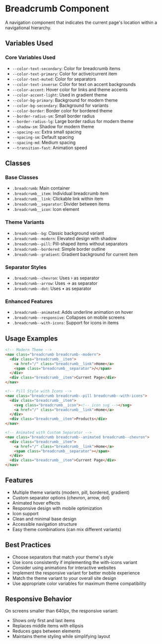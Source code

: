 # Breadcrumb Component

A navigation component that indicates the current page's location within a navigational hierarchy.

## Variables Used

### Core Variables Used
- `--color-text-secondary`: Color for breadcrumb items
- `--color-text-primary`: Color for active/current item
- `--color-text-muted`: Color for separators
- `--color-text-inverse`: Color for text on accent backgrounds
- `--color-accent`: Hover color for links and theme accents
- `--color-accent-light`: Used in gradient theme
- `--color-bg-primary`: Background for modern theme
- `--color-bg-secondary`: Background for variants
- `--color-border`: Border color for bordered theme
- `--border-radius-sm`: Small border radius
- `--border-radius-lg`: Large border radius for modern theme
- `--shadow-sm`: Shadow for modern theme
- `--spacing-xs`: Extra small spacing
- `--spacing-sm`: Default spacing
- `--spacing-md`: Medium spacing
- `--transition-fast`: Animation speed

## Classes

### Base Classes
- `.breadcrumb`: Main container
- `.breadcrumb__item`: Individual breadcrumb item
- `.breadcrumb__link`: Clickable link within item
- `.breadcrumb__separator`: Divider between items
- `.breadcrumb__icon`: Icon element

### Theme Variants
- `.breadcrumb--bg`: Classic background variant
- `.breadcrumb--modern`: Elevated design with shadow
- `.breadcrumb--pill`: Pill-shaped items without separators
- `.breadcrumb--bordered`: Simple border outline
- `.breadcrumb--gradient`: Gradient background for current item

### Separator Styles
- `.breadcrumb--chevron`: Uses › as separator
- `.breadcrumb--arrow`: Uses → as separator
- `.breadcrumb--dot`: Uses • as separator

### Enhanced Features
- `.breadcrumb--animated`: Adds underline animation on hover
- `.breadcrumb--responsive`: Collapses on mobile screens
- `.breadcrumb--with-icons`: Support for icons in items

## Usage Examples

```html
<!-- Modern Theme -->
<nav class="breadcrumb breadcrumb--modern">
  <div class="breadcrumb__item">
    <a href="/" class="breadcrumb__link">Home</a>
    <span class="breadcrumb__separator">/</span>
  </div>
  <div class="breadcrumb__item">Current Page</div>
</nav>

<!-- Pill Style with Icons -->
<nav class="breadcrumb breadcrumb--pill breadcrumb--with-icons">
  <div class="breadcrumb__item">
    <svg class="breadcrumb__icon"><!-- icon svg --></svg>
    <a href="/" class="breadcrumb__link">Home</a>
  </div>
  <div class="breadcrumb__item">Products</div>
</nav>

<!-- Animated with Custom Separator -->
<nav class="breadcrumb breadcrumb--animated breadcrumb--chevron">
  <div class="breadcrumb__item">
    <a href="/" class="breadcrumb__link">Home</a>
    <span class="breadcrumb__separator"></span>
  </div>
  <div class="breadcrumb__item">Current Page</div>
</nav>
```

## Features
- Multiple theme variants (modern, pill, bordered, gradient)
- Custom separator options (chevron, arrow, dot)
- Animated hover effects
- Responsive design with mobile optimization
- Icon support
- Clean and minimal base design
- Accessible navigation structure
- Easy theme combinations (can mix different variants)

## Best Practices
- Choose separators that match your theme's style
- Use icons consistently if implementing the with-icons variant
- Consider using animations for interactive websites
- Implement the responsive variant for better mobile experience
- Match the theme variant to your overall site design
- Use appropriate color variables for maximum theme compatibility

## Responsive Behavior
On screens smaller than 640px, the responsive variant:
- Shows only first and last items
- Replaces middle items with ellipsis
- Reduces gaps between elements
- Maintains theme styling while simplifying layout